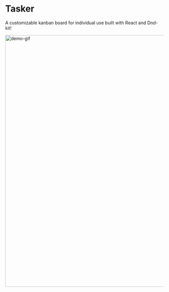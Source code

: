 # Tasker

A customizable kanban board for individual use built with React and Dnd-kit!

<img src="https://github.com/user-attachments/assets/95ed2833-7fe5-4fa4-b287-afdad26c9eb0" alt="demo-gif" width="800">
